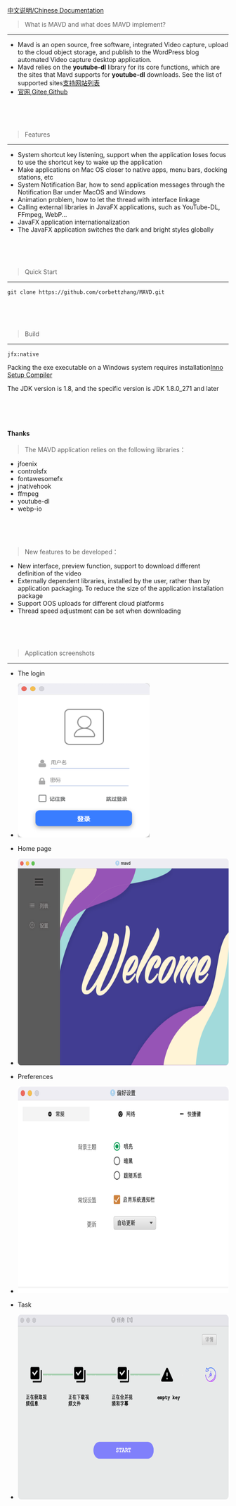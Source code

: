 [中文说明/Chinese Documentation](https://github.com/corbettzhang/MAVD/blob/main/README.md)

> What is MAVD and what does MAVD implement?
---
- Mavd is an open source, free software, integrated Video capture, upload to the cloud object storage, and publish to the WordPress blog automated Video capture desktop application.
- Mavd relies on the **youtube-dl** library for its core functions, which are the sites that Mavd supports for **youtube-dl** downloads. See the list of supported sites[支持网站列表](https://monkeyapp.cn/help)
- [官网](https://monkeyapp.cn),[Gitee](https://gitee.com/corbettzhang/MAVD),[Github](https://github.com/corbettzhang/MAVD)

<br/>
<br/>
<br/>

> Features
---
- System shortcut key listening, support when the application loses focus to use the shortcut key to wake up the application
- Make applications on Mac OS closer to native apps, menu bars, docking stations, etc
- System Notification Bar, how to send application messages through the Notification Bar under MacOS and Windows
- Animation problem, how to let the thread with interface linkage
- Calling external libraries in JavaFX applications, such as YouTube-DL, FFmpeg, WebP...
- JavaFX application internationalization
- The JavaFX application switches the dark and bright styles globally

<br/>
<br/>
<br/>

> Quick Start
---
```
git clone https://github.com/corbettzhang/MAVD.git
```

<br/>
<br/>
<br/>

> Build
---
```
jfx:native
```
Packing the exe executable on a Windows system requires installation[Inno Setup Compiler](https://jrsoftware.org/isdl.php)

The JDK version is 1.8, and the specific version is JDK 1.8.0_271 and later

<br/>
<br/>
<br/>

#### Thanks
> The MAVD application relies on the following libraries：
- jfoenix
- controlsfx
- fontawesomefx
- jnativehook
- ffmpeg
- youtube-dl
- webp-io

<br/>
<br/>
<br/>

> New features to be developed：
- New interface, preview function, support to download different definition of the video
- Externally dependent libraries, installed by the user, rather than by application packaging. To reduce the size of the application installation package
- Support OOS uploads for different cloud platforms
- Thread speed adjustment can be set when downloading

<br/>
<br/>
<br/>

> Application screenshots

---

- The login
- <img src="https://raw.githubusercontent.com/corbettzhang/MAVD/main/assets/login.png" height="350" width="300" alt="The login"/>

- Home page
- <img src="https://raw.githubusercontent.com/corbettzhang/MAVD/main/assets/main.png" height="470" width="640" alt="Home page"/>

- Preferences
- <img src="https://raw.githubusercontent.com/corbettzhang/MAVD/main/assets/preference.png" height="470" width="640" alt="Preferences"/>

- Task
- <img src="https://raw.githubusercontent.com/corbettzhang/MAVD/main/assets/loading.png" height="420" width="640" alt="Task"/>

